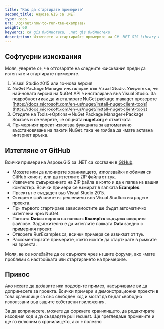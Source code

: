 ```yaml
---
title: "Как да стартирате примерите"
second_title: Aspose.GIS за .NET 
type: docs
url: /bg/net/how-to-run-the-examples/
weight: 60
keywords: c# gis библиотека, .net gis библиотека
description: Изтеглете и стартирайте примерите на C# .NET GIS Library от GitHub, използвайки NuGet Package Manager във Visual Studio.
---
```


## **Софтуерни изисквания**
Моля, уверете се, че отговаряте на следните изисквания преди да изтеглите и стартирате примерите.

1. Visual Studio 2015 или по-нова версия
1. NuGet Package Manager инсталиран във Visual Studio. Уверете се, че най-новата версия на NuGet API е инсталирана във Visual Studio. За подробности как да инсталирате NuGet package manager проверете [https://docs.microsoft.com/en-us/nuget/install-nuget-client-tools](https://docs.microsoft.com/en-us/nuget/install-nuget-client-tools)
1. Отидете на Tools->Options->NuGet Package Manager->Package Sources и се уверете, че опцията **nuget.org** е отметната
1. Примерният проект използва функцията за автоматично възстановяване на пакети NuGet, така че трябва да имате активна интернет връзка.
## **Изтегляне от GitHub**
Всички примери на Aspose.GIS за .NET са хоствани в [GitHub](https://github.com/aspose-GIS/Aspose.GIS-for-.NET).

- Можете или да клонирате хранилището, използвайки любимия си GitHub клиент, или да изтеглите ZIP файла от [тук](https://github.com/aspose-gis/Aspose.GIS-for-.NET/archive/master.zip).
- Извлечете съдържанието на ZIP файла в която и да е папка на вашия компютър. Всички примери се намират в папката **Examples**.
- Проектът е създаден във Visual Studio 2015.
- Отворете файловете на решението във Visual Studio и изградете проекта.
- При първото стартиране зависимостите ще бъдат автоматично изтеглени чрез NuGet.
- Папката **Data** в корена на папката **Examples** съдържа входните файлове. Задължително е да изтеглите папката **Data** заедно с примерния проект.
- Отворете RunExamples.cs, всички примери се извикват от тук.
- Раскоментирайте примерите, които искате да стартирате в рамките на проекта.

Моля, не се колебайте да се свържете чрез нашите форуми, ако имате проблеми с настройката или стартирането на примерите.
## **Принос**
Ако искате да добавите или подобрите пример, насърчаваме ви да допринесете за проекта. Всички примери и демонстрационни проекти в това хранилище са със свободен код и могат да бъдат свободно използвани във вашите собствени приложения.

За да допринесете, можете да форкнете хранилището, да редактирате изходния код и да създадете pull request. Ще прегледаме промените и ще го включим в хранилището, ако е полезно.
